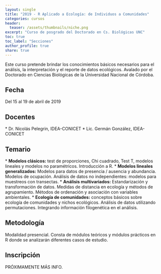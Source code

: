 ```yaml
---
layout: single
title: "2019 - R Aplicado a Ecología: de Individuos a Comunidades"
categories: cursos
header:
  teaser: /assets/thumbnails/niche.png
excerpt: "Curso de posgrado del Doctorado en Cs. Biológicas UNC"  
toc: true
toc_label: "Secciones"
author_profile: true
share: true
---
```


Este curso pretende brindar los conocimientos básicos necesarios para el análisis, la interpretación y el reporte de datos ecológicos. Avalado por el Doctorado en Ciencias Biológicas de la Universidad Nacional de Córdoba.

<!--more-->

<h2>Fecha</h2>
Del 15 al 19 de abril de 2019

<h2>Docentes</h2>
* Dr. Nicolás Pelegrin, IDEA-CONICET
* Lic. Germán González, IDEA-CONICET

<h2>Temario</h2>
* <strong>Modelos clásicos:</strong> test de proporciones, Chi cuadrado, Test T, modelos lineales y modelos no paramétricos. Introducción a R. 
* <strong>Modelos lineales generalizados:</strong> Modelos para datos de presencia / ausencia y abundancia. Modelos de ocupación. Análisis de datos no independientes: modelos para muestreos con transectas.
* <strong>Análisis multivariados:</strong> Estandarización y transformación de datos. Medidas de distancia en ecología y métodos de agrupamiento. Métodos de ordenación y asociación con variables ambientales. 
* <strong>Ecología de comunidades:</strong> conceptos básicos sobre ecología de comunidades y nichos ecológicos. Análisis de datos utilizando permutaciones. Integrando información filogenética en el análisis. 

<h2>Metodología</h2>
Modalidad presencial. Consta de módulos teóricos y módulos prácticos en R donde se analizarán diferentes casos de estudio.

<h2>Inscripción</h2>
PRÓXIMAMENTE MÁS INFO.


